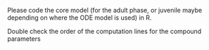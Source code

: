 Please code the core model (for the adult phase, or juvenile maybe depending on where the ODE model is used) in R.

Double check the order of the computation lines for the compound parameters
